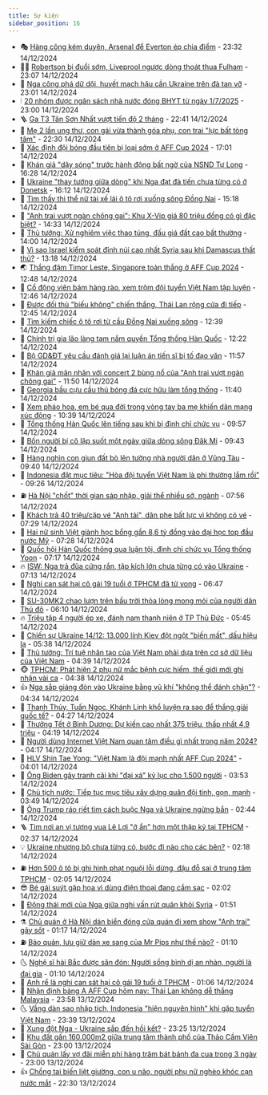 ```yaml
---
title: Sự kiện
sidebar_position: 16
---
```


<!-- dantri-su-kien:START -->
- 🎭 [Hàng công kém duyên, Arsenal để Everton ép chia điểm](https://dantri.com.vn/the-thao/hang-cong-kem-duyen-arsenal-de-everton-ep-chia-diem-20241215063209254.htm) - 23:32 14/12/2024
- 👨‍🏫 [Robertson bị đuổi sớm, Liveprool ngược dòng thoát thua Fulham](https://dantri.com.vn/the-thao/robertson-bi-duoi-som-liveprool-nguoc-dong-thoat-thua-fulham-20241215060703228.htm) - 23:07 14/12/2024
- 🌮 [Nga công phá dữ dội, huyết mạch hậu cần Ukraine trên đà tan vỡ](https://dantri.com.vn/the-gioi/nga-cong-pha-du-doi-huyet-mach-hau-can-ukraine-tren-da-tan-vo-20241214082409703.htm) - 23:01 14/12/2024
- 🕯 [20 nhóm được ngân sách nhà nước đóng BHYT từ ngày 1/7/2025](https://dantri.com.vn/an-sinh/20-nhom-duoc-ngan-sach-nha-nuoc-dong-bhyt-tu-ngay-172025-20241214154213187.htm) - 23:00 14/12/2024
- 🪜 [Ga T3 Tân Sơn Nhất vượt tiến độ 2 tháng](https://dantri.com.vn/xa-hoi/ga-t3-tan-son-nhat-vuot-tien-do-2-thang-20241214150905559.htm) - 22:41 14/12/2024
- 🐘 [Mẹ 2 lần ung thư, con gái vừa thành góa phụ, con trai &quot;lực bất tòng tâm&quot;](https://dantri.com.vn/tam-long-nhan-ai/me-2-lan-ung-thu-con-gai-vua-thanh-goa-phu-con-trai-luc-bat-tong-tam-20241214172344018.htm) - 22:30 14/12/2024
- 🤔 [Xác định đội bóng đầu tiên bị loại sớm ở AFF Cup 2024](https://dantri.com.vn/the-thao/xac-dinh-doi-bong-dau-tien-bi-loai-som-o-aff-cup-2024-20241214235254668.htm) - 17:01 14/12/2024
- 🧠 [Khán giả &quot;dậy sóng&quot; trước hành động bất ngờ của NSND Tự Long](https://dantri.com.vn/giai-tri/khan-gia-day-song-truoc-hanh-dong-bat-ngo-cua-nsnd-tu-long-20241214232133995.htm) - 16:28 14/12/2024
- 📝 [Ukraine &quot;thay tướng giữa dòng&quot; khi Nga đạt đà tiến chưa từng có ở Donetsk](https://dantri.com.vn/the-gioi/ukraine-thay-tuong-giua-dong-khi-nga-dat-da-tien-chua-tung-co-o-donetsk-20241214230558925.htm) - 16:12 14/12/2024
- 🦏 [Tìm thấy thi thể nữ tài xế lái ô tô rơi xuống sông Đồng Nai](https://dantri.com.vn/xa-hoi/tim-thay-thi-the-nu-tai-xe-lai-o-to-roi-xuong-song-dong-nai-20241214220207759.htm) - 15:18 14/12/2024
- 🥰 [&quot;Anh trai vượt ngàn chông gai&quot;: Khu X-Vip giá 80 triệu đồng có gì đặc biệt?](https://dantri.com.vn/giai-tri/anh-trai-vuot-ngan-chong-gai-khu-x-vip-gia-80-trieu-dong-co-gi-dac-biet-20241214205337483.htm) - 14:33 14/12/2024
- 🤗 [Thủ tướng: Xử nghiêm việc thao túng, đấu giá đất cao bất thường](https://dantri.com.vn/xa-hoi/thu-tuong-xu-nghiem-viec-thao-tung-dau-gia-dat-cao-bat-thuong-20241214205552125.htm) - 14:00 14/12/2024
- 🌈 [Vì sao Israel kiểm soát đỉnh núi cao nhất Syria sau khi Damascus thất thủ?](https://dantri.com.vn/the-gioi/vi-sao-israel-kiem-soat-dinh-nui-cao-nhat-syria-sau-khi-damascus-that-thu-20241214194524904.htm) - 13:18 14/12/2024
- 🌏 [Thắng đậm Timor Leste, Singapore toàn thắng ở AFF Cup 2024](https://dantri.com.vn/the-thao/thang-dam-timor-leste-singapore-toan-thang-o-aff-cup-2024-20241214194458167.htm) - 12:48 14/12/2024
- 💄 [Cổ động viên bám hàng rào, xem trộm đội tuyển Việt Nam tập luyện](https://dantri.com.vn/the-thao/co-dong-vien-bam-hang-rao-xem-trom-doi-tuyen-viet-nam-tap-luyen-20241214200600190.htm) - 12:46 14/12/2024
- 👺 [Được đối thủ &quot;biếu không&quot; chiến thắng, Thái Lan rộng cửa đi tiếp](https://dantri.com.vn/the-thao/duoc-doi-thu-bieu-khong-chien-thang-thai-lan-rong-cua-di-tiep-20241214194524266.htm) - 12:45 14/12/2024
- 👹 [Tìm kiếm chiếc ô tô rơi từ cầu Đồng Nai xuống sông](https://dantri.com.vn/xa-hoi/tim-kiem-chiec-o-to-roi-tu-cau-dong-nai-xuong-song-20241214193451191.htm) - 12:39 14/12/2024
- 🌊 [Chính trị gia lão làng tạm nắm quyền Tổng thống Hàn Quốc](https://dantri.com.vn/the-gioi/chinh-tri-gia-lao-lang-tam-nam-quyen-tong-thong-han-quoc-20241214191712617.htm) - 12:22 14/12/2024
- 🤠 [Bộ GD&amp;ĐT yêu cầu đánh giá lại luận án tiến sĩ bị tố đạo văn](https://dantri.com.vn/giao-duc/bo-gddt-yeu-cau-danh-gia-lai-luan-an-tien-si-bi-to-dao-van-20241214163137651.htm) - 11:57 14/12/2024
- 🎊 [Khán giả mãn nhãn với concert 2 bùng nổ của &quot;Anh trai vượt ngàn chông gai&quot;](https://dantri.com.vn/giai-tri/khan-gia-man-nhan-voi-concert-2-bung-no-cua-anh-trai-vuot-ngan-chong-gai-20241214174654128.htm) - 11:50 14/12/2024
- 🐘 [Georgia bầu cựu cầu thủ bóng đá cực hữu làm tổng thống](https://dantri.com.vn/the-gioi/georgia-bau-cuu-cau-thu-bong-da-cuc-huu-lam-tong-thong-20241214184309625.htm) - 11:40 14/12/2024
- 💂 [Xem pháo hoa, em bé qua đời trong vòng tay ba mẹ khiến dân mạng xúc động](https://dantri.com.vn/an-sinh/xem-phao-hoa-em-be-qua-doi-trong-vong-tay-ba-me-khien-dan-mang-xuc-dong-20241214155659839.htm) - 10:39 14/12/2024
- 👹 [Tổng thống Hàn Quốc lên tiếng sau khi bị đình chỉ chức vụ](https://dantri.com.vn/the-gioi/tong-thong-han-quoc-len-tieng-sau-khi-bi-dinh-chi-chuc-vu-20241214165717717.htm) - 09:57 14/12/2024
- 🦒 [Bốn người bị cô lập suốt một ngày giữa dòng sông Đăk Mi](https://dantri.com.vn/xa-hoi/bon-nguoi-bi-co-lap-suot-mot-ngay-giua-dong-song-dak-mi-20241214161120065.htm) - 09:43 14/12/2024
- 🗽 [Hàng nghìn con giun đất bò lên tường nhà người dân ở Vũng Tàu](https://dantri.com.vn/doi-song/hang-nghin-con-giun-dat-bo-len-tuong-nha-nguoi-dan-o-vung-tau-20241214163219791.htm) - 09:40 14/12/2024
- 💄 [Indonesia đặt mục tiêu: &quot;Hòa đội tuyển Việt Nam là phi thường lắm rồi&quot;](https://dantri.com.vn/the-thao/indonesia-dat-muc-tieu-hoa-doi-tuyen-viet-nam-la-phi-thuong-lam-roi-20241214155752284.htm) - 09:26 14/12/2024
- ⛽️ [Hà Nội &quot;chốt&quot; thời gian sáp nhập, giải thể nhiều sở, ngành](https://dantri.com.vn/xa-hoi/ha-noi-chot-thoi-gian-sap-nhap-giai-the-nhieu-so-nganh-20241214142756748.htm) - 07:56 14/12/2024
- 🥷 [Khách trả 40 triệu/cặp vé &quot;Anh tài&quot;, dân phe bất lực vì không có vé](https://dantri.com.vn/giai-tri/khach-tra-40-trieucap-ve-anh-tai-dan-phe-bat-luc-vi-khong-co-ve-20241214141229102.htm) - 07:29 14/12/2024
- 🤖 [Hai nữ sinh Việt giành học bổng gần 8,6 tỷ đồng vào đại học top đầu nước Mỹ](https://dantri.com.vn/giao-duc/hai-nu-sinh-viet-gianh-hoc-bong-gan-86-ty-dong-vao-dai-hoc-top-dau-nuoc-my-20241214141139446.htm) - 07:28 14/12/2024
- 🌊 [Quốc hội Hàn Quốc thông qua luận tội, đình chỉ chức vụ Tổng thống Yoon](https://dantri.com.vn/the-gioi/quoc-hoi-han-quoc-thong-qua-luan-toi-dinh-chi-chuc-vu-tong-thong-yoon-20241214140337945.htm) - 07:17 14/12/2024
- 🔥 [ISW: Nga trả đũa cứng rắn, tập kích lớn chưa từng có vào Ukraine](https://dantri.com.vn/the-gioi/isw-nga-tra-dua-cung-ran-tap-kich-lon-chua-tung-co-vao-ukraine-20241214141600526.htm) - 07:13 14/12/2024
- 🦏 [Nghi can sát hại cô gái 19 tuổi ở TPHCM đã tử vong](https://dantri.com.vn/phap-luat/nghi-can-sat-hai-co-gai-19-tuoi-o-tphcm-da-tu-vong-20241214112919303.htm) - 06:47 14/12/2024
- 🐘 [SU-30MK2 chao lượn trên bầu trời thỏa lòng mong mỏi của người dân Thủ đô](https://dantri.com.vn/xa-hoi/su-30mk2-chao-luon-tren-bau-troi-thoa-long-mong-moi-cua-nguoi-dan-thu-do-20241209203643449.htm) - 06:10 14/12/2024
- 🔥 [Triệu tập 4 người ép xe, đánh nam thanh niên ở TP Thủ Đức](https://dantri.com.vn/phap-luat/trieu-tap-4-nguoi-ep-xe-danh-nam-thanh-nien-o-tp-thu-duc-20241214122040262.htm) - 05:45 14/12/2024
- 💼 [Chiến sự Ukraine 14/12: 13.000 lính Kiev đột ngột &quot;biến mất&quot;, dấu hiệu lạ](https://dantri.com.vn/the-gioi/chien-su-ukraine-1412-13000-linh-kiev-dot-ngot-bien-mat-dau-hieu-la-20241214123810733.htm) - 05:38 14/12/2024
- 🚀 [Thủ tướng: Trí tuệ nhân tạo của Việt Nam phải dựa trên cơ sở dữ liệu của Việt Nam](https://dantri.com.vn/kinh-doanh/thu-tuong-tri-tue-nhan-tao-cua-viet-nam-phai-dua-tren-co-so-du-lieu-cua-viet-nam-20241214112007193.htm) - 04:39 14/12/2024
- 🐵 [TPHCM: Phát hiện 2 phụ nữ mắc bệnh cực hiếm, thế giới mới ghi nhận vài ca](https://dantri.com.vn/suc-khoe/tphcm-phat-hien-2-phu-nu-mac-benh-cuc-hiem-the-gioi-moi-ghi-nhan-vai-ca-20241214111836336.htm) - 04:38 14/12/2024
- 👍 [Nga sắp giáng đòn vào Ukraine bằng vũ khí &quot;không thể đánh chặn&quot;?](https://dantri.com.vn/the-gioi/nga-sap-giang-don-vao-ukraine-bang-vu-khi-khong-the-danh-chan-20241214093056545.htm) - 04:34 14/12/2024
- 🚦 [Thanh Thủy, Tuấn Ngọc, Khánh Linh khổ luyện ra sao để thắng giải quốc tế?](https://dantri.com.vn/giai-tri/thanh-thuy-tuan-ngoc-khanh-linh-kho-luyen-ra-sao-de-thang-giai-quoc-te-20241213233518522.htm) - 04:27 14/12/2024
- 🥸 [Thưởng Tết ở Bình Dương: Dự kiến cao nhất 375 triệu, thấp nhất 4,9 triệu](https://dantri.com.vn/lao-dong-viec-lam/thuong-tet-o-binh-duong-du-kien-cao-nhat-375-trieu-thap-nhat-49-trieu-20241214110611283.htm) - 04:19 14/12/2024
- 🥷 [Người dùng Internet Việt Nam quan tâm điều gì nhất trong năm 2024?](https://dantri.com.vn/suc-manh-so/nguoi-dung-internet-viet-nam-quan-tam-dieu-gi-nhat-trong-nam-2024-20241214090300017.htm) - 04:17 14/12/2024
- 🤡 [HLV Shin Tae Yong: &quot;Việt Nam là đội mạnh nhất AFF Cup 2024&quot;](https://dantri.com.vn/the-thao/hlv-shin-tae-yong-viet-nam-la-doi-manh-nhat-aff-cup-2024-20241214110141429.htm) - 04:01 14/12/2024
- 🥳 [Ông Biden gây tranh cãi khi &quot;đại xá&quot; kỷ lục cho 1.500 người](https://dantri.com.vn/the-gioi/ong-biden-gay-tranh-cai-khi-dai-xa-ky-luc-cho-1500-nguoi-20241214104551491.htm) - 03:53 14/12/2024
- 🤩 [Chủ tịch nước: Tiếp tục mục tiêu xây dựng quân đội tinh, gọn, mạnh](https://dantri.com.vn/xa-hoi/chu-tich-nuoc-tiep-tuc-muc-tieu-xay-dung-quan-doi-tinh-gon-manh-20241214102713374.htm) - 03:49 14/12/2024
- 🎡 [Ông Trump ráo riết tìm cách buộc Nga và Ukraine ngừng bắn](https://dantri.com.vn/the-gioi/ong-trump-rao-riet-tim-cach-buoc-nga-va-ukraine-ngung-ban-20241214093456209.htm) - 02:44 14/12/2024
- 🪜 [Tìm nơi an vị tượng vua Lê Lợi &quot;ở ẩn&quot; hơn một thập kỷ tại TPHCM](https://dantri.com.vn/xa-hoi/tim-noi-an-vi-tuong-vua-le-loi-o-an-hon-mot-thap-ky-tai-tphcm-20241213121731088.htm) - 02:37 14/12/2024
- 💡 [Ukraine nhượng bộ chưa từng có, bước đi nào cho các bên?](https://dantri.com.vn/the-gioi/ukraine-nhuong-bo-chua-tung-co-buoc-di-nao-cho-cac-ben-20241208220925047.htm) - 02:18 14/12/2024
- ⛽️ [Hơn 500 ô tô bị ghi hình phạt nguội lỗi dừng, đậu đỗ sai ở trung tâm TPHCM](https://dantri.com.vn/xa-hoi/hon-500-o-to-bi-ghi-hinh-phat-nguoi-loi-dung-dau-do-sai-o-trung-tam-tphcm-20241214084728358.htm) - 02:05 14/12/2024
- 😎 [Bé gái suýt gặp họa vì dùng điện thoại đang cắm sạc](https://dantri.com.vn/suc-manh-so/be-gai-suyt-gap-hoa-vi-dung-dien-thoai-dang-cam-sac-20241214081803932.htm) - 02:02 14/12/2024
- 🗽 [Động thái mới của Nga giữa nghi vấn rút quân khỏi Syria](https://dantri.com.vn/the-gioi/dong-thai-moi-cua-nga-giua-nghi-van-rut-quan-khoi-syria-20241214084825585.htm) - 01:51 14/12/2024
- ⚗️ [Chủ quán ở Hà Nội dán biển đóng cửa quán đi xem show &quot;Anh trai&quot; gây sốt](https://dantri.com.vn/doi-song/chu-quan-o-ha-noi-dan-bien-dong-cua-quan-di-xem-show-anh-trai-gay-sot-20241213221039789.htm) - 01:17 14/12/2024
- ⛽️ [Bảo quản, lưu giữ dàn xe sang của Mr Pips như thế nào?](https://dantri.com.vn/ban-doc/bao-quan-luu-giu-dan-xe-sang-cua-mr-pips-nhu-the-nao-20241213144114002.htm) - 01:10 14/12/2024
- 🌜 [Nghệ sĩ hài Bắc được săn đón: Người sống bình dị an nhàn, người là đại gia](https://dantri.com.vn/giai-tri/nghe-si-hai-bac-duoc-san-don-nguoi-song-binh-di-an-nhan-nguoi-la-dai-gia-20241213120122700.htm) - 01:10 14/12/2024
- 🦩 [Anh rể là nghi can sát hại cô gái 19 tuổi ở TPHCM](https://dantri.com.vn/phap-luat/anh-re-la-nghi-can-sat-hai-co-gai-19-tuoi-o-tphcm-20241214071327310.htm) - 01:06 14/12/2024
- 🦒 [Nhận định bảng A AFF Cup hôm nay: Thái Lan không dễ thắng Malaysia](https://dantri.com.vn/the-thao/nhan-dinh-bang-a-aff-cup-hom-nay-thai-lan-khong-de-thang-malaysia-20241213234509531.htm) - 23:58 13/12/2024
- 🌜 [Vắng dàn sao nhập tịch, Indonesia &quot;hiện nguyên hình&quot; khi gặp tuyển Việt Nam](https://dantri.com.vn/the-thao/vang-dan-sao-nhap-tich-indonesia-hien-nguyen-hinh-khi-gap-tuyen-viet-nam-20241214013435991.htm) - 23:39 13/12/2024
- 🐎 [Xung đột Nga - Ukraine sắp đến hồi kết?](https://dantri.com.vn/the-gioi/xung-dot-nga-ukraine-sap-den-hoi-ket-20241214060308621.htm) - 23:25 13/12/2024
- 🌋 [Khu đất gần 160.000m2 giữa trung tâm thành phố của Thảo Cầm Viên Sài Gòn](https://dantri.com.vn/xa-hoi/khu-dat-gan-160000m2-giua-trung-tam-thanh-pho-cua-thao-cam-vien-sai-gon-20241213021150790.htm) - 23:00 13/12/2024
- 🧰 [Chủ quán lấy vợ đãi miễn phí hàng trăm bát bánh đa cua trong 3 ngày](https://dantri.com.vn/lao-dong-viec-lam/chu-quan-lay-vo-dai-mien-phi-hang-tram-bat-banh-da-cua-trong-3-ngay-20241213210156283.htm) - 23:00 13/12/2024
- 👍 [Chồng tai biến liệt giường, con u não, người phụ nữ nghèo khóc cạn nước mắt](https://dantri.com.vn/tam-long-nhan-ai/chong-tai-bien-liet-giuong-con-u-nao-nguoi-phu-nu-ngheo-khoc-can-nuoc-mat-20241208115633702.htm) - 22:30 13/12/2024<!-- dantri-su-kien:END -->
